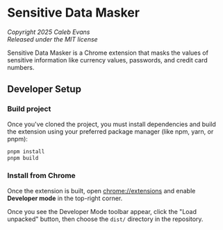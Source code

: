 # Sensitive Data Masker

_Copyright 2025 Caleb Evans_  
_Released under the MIT license_

Sensitive Data Masker is a Chrome extension that masks the values of sensitive information like currency values, passwords, and credit card numbers.

## Developer Setup

### Build project

Once you've cloned the project, you must install dependencies and build the
extension using your preferred package manager (like npm, yarn, or pnpm):

```sh
pnpm install
pnpm build
```

### Install from Chrome

Once the extension is built, open [chrome://extensions](chrome://extensions) and
enable **Developer mode** in the top-right corner.

Once you see the Developer Mode toolbar appear, click the "Load unpacked"
button, then choose the `dist/` directory in the repository.
